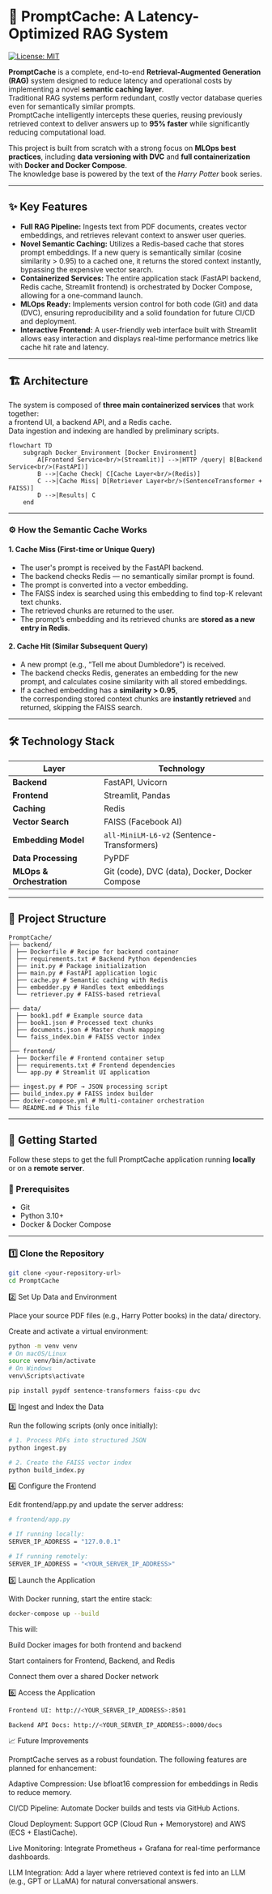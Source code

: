 # 🧠 PromptCache: A Latency-Optimized RAG System

[![License: MIT](https://img.shields.io/badge/License-MIT-yellow.svg)](https://opensource.org/licenses/MIT)

**PromptCache** is a complete, end-to-end **Retrieval-Augmented Generation (RAG)** system designed to reduce latency and operational costs by implementing a novel **semantic caching layer**.  
Traditional RAG systems perform redundant, costly vector database queries even for semantically similar prompts.  
PromptCache intelligently intercepts these queries, reusing previously retrieved context to deliver answers up to **95% faster** while significantly reducing computational load.

This project is built from scratch with a strong focus on **MLOps best practices**, including **data versioning with DVC** and **full containerization** with **Docker and Docker Compose**.  
The knowledge base is powered by the text of the *Harry Potter* book series.

---

## ✨ Key Features

- **Full RAG Pipeline:** Ingests text from PDF documents, creates vector embeddings, and retrieves relevant context to answer user queries.  
- **Novel Semantic Caching:** Utilizes a Redis-based cache that stores prompt embeddings. If a new query is semantically similar (cosine similarity > 0.95) to a cached one, it returns the stored context instantly, bypassing the expensive vector search.  
- **Containerized Services:** The entire application stack (FastAPI backend, Redis cache, Streamlit frontend) is orchestrated by Docker Compose, allowing for a one-command launch.  
- **MLOps Ready:** Implements version control for both code (Git) and data (DVC), ensuring reproducibility and a solid foundation for future CI/CD and deployment.  
- **Interactive Frontend:** A user-friendly web interface built with Streamlit allows easy interaction and displays real-time performance metrics like cache hit rate and latency.

---

## 🏗️ Architecture

The system is composed of **three main containerized services** that work together:  
a frontend UI, a backend API, and a Redis cache.  
Data ingestion and indexing are handled by preliminary scripts.
```mermaid
flowchart TD
    subgraph Docker_Environment [Docker Environment]
        A[Frontend Service<br/>(Streamlit)] -->|HTTP /query| B[Backend Service<br/>(FastAPI)]
        B -->|Cache Check| C[Cache Layer<br/>(Redis)]
        C -->|Cache Miss| D[Retriever Layer<br/>(SentenceTransformer + FAISS)]
        D -->|Results| C
    end
```
---

### ⚙️ How the Semantic Cache Works

#### **1. Cache Miss (First-time or Unique Query)**
- The user's prompt is received by the FastAPI backend.  
- The backend checks Redis — no semantically similar prompt is found.  
- The prompt is converted into a vector embedding.  
- The FAISS index is searched using this embedding to find top-K relevant text chunks.  
- The retrieved chunks are returned to the user.  
- The prompt’s embedding and its retrieved chunks are **stored as a new entry in Redis**.

#### **2. Cache Hit (Similar Subsequent Query)**
- A new prompt (e.g., “Tell me about Dumbledore”) is received.  
- The backend checks Redis, generates an embedding for the new prompt, and calculates cosine similarity with all stored embeddings.  
- If a cached embedding has a **similarity > 0.95**,  
  the corresponding stored context chunks are **instantly retrieved** and returned, skipping the FAISS search.

---

## 🛠️ Technology Stack

| Layer | Technology |
|-------|-------------|
| **Backend** | FastAPI, Uvicorn |
| **Frontend** | Streamlit, Pandas |
| **Caching** | Redis |
| **Vector Search** | FAISS (Facebook AI) |
| **Embedding Model** | `all-MiniLM-L6-v2` (Sentence-Transformers) |
| **Data Processing** | PyPDF |
| **MLOps & Orchestration** | Git (code), DVC (data), Docker, Docker Compose |

---

## 📁 Project Structure
```
PromptCache/
├── backend/
│ ├── Dockerfile # Recipe for backend container
│ ├── requirements.txt # Backend Python dependencies
│ ├── init.py # Package initialization
│ ├── main.py # FastAPI application logic
│ ├── cache.py # Semantic caching with Redis
│ ├── embedder.py # Handles text embeddings
│ └── retriever.py # FAISS-based retrieval
│
├── data/
│ ├── book1.pdf # Example source data
│ ├── book1.json # Processed text chunks
│ ├── documents.json # Master chunk mapping
│ └── faiss_index.bin # FAISS vector index
│
├── frontend/
│ ├── Dockerfile # Frontend container setup
│ ├── requirements.txt # Frontend dependencies
│ └── app.py # Streamlit UI application
│
├── ingest.py # PDF → JSON processing script
├── build_index.py # FAISS index builder
├── docker-compose.yml # Multi-container orchestration
└── README.md # This file
```
---

## 🚀 Getting Started

Follow these steps to get the full PromptCache application running **locally** or on a **remote server**.

### 🧩 Prerequisites

- Git  
- Python 3.10+  
- Docker & Docker Compose  

---

### 1️⃣ Clone the Repository

```bash
git clone <your-repository-url>
cd PromptCache
```

2️⃣ Set Up Data and Environment

Place your source PDF files (e.g., Harry Potter books) in the data/ directory.

Create and activate a virtual environment:
```bash
python -m venv venv
# On macOS/Linux
source venv/bin/activate
# On Windows
venv\Scripts\activate

pip install pypdf sentence-transformers faiss-cpu dvc
```
3️⃣ Ingest and Index the Data

Run the following scripts (only once initially):
```bash
# 1. Process PDFs into structured JSON
python ingest.py

# 2. Create the FAISS vector index
python build_index.py
```
4️⃣ Configure the Frontend

Edit frontend/app.py and update the server address:
```bash
# frontend/app.py

# If running locally:
SERVER_IP_ADDRESS = "127.0.0.1"

# If running remotely:
SERVER_IP_ADDRESS = "<YOUR_SERVER_IP_ADDRESS>"
```
5️⃣ Launch the Application

With Docker running, start the entire stack:
```bash
docker-compose up --build
```
This will:

Build Docker images for both frontend and backend

Start containers for Frontend, Backend, and Redis

Connect them over a shared Docker network

6️⃣ Access the Application
```bash
Frontend UI: http://<YOUR_SERVER_IP_ADDRESS>:8501

Backend API Docs: http://<YOUR_SERVER_IP_ADDRESS>:8000/docs
```
📈 Future Improvements

PromptCache serves as a robust foundation. The following features are planned for enhancement:

Adaptive Compression: Use bfloat16 compression for embeddings in Redis to reduce memory.

CI/CD Pipeline: Automate Docker builds and tests via GitHub Actions.

Cloud Deployment: Support GCP (Cloud Run + Memorystore) and AWS (ECS + ElastiCache).

Live Monitoring: Integrate Prometheus + Grafana for real-time performance dashboards.

LLM Integration: Add a layer where retrieved context is fed into an LLM (e.g., GPT or LLaMA) for natural conversational answers.
